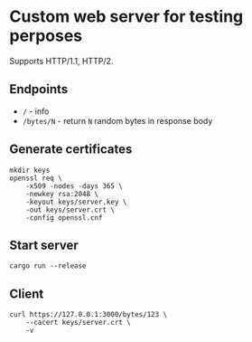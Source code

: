 # Custom web server for testing perposes

Supports HTTP/1.1, HTTP/2.

## Endpoints
- `/` - info
- `/bytes/N` - return `N` random bytes in response body

## Generate certificates

```shell
mkdir keys
openssl req \
    -x509 -nodes -days 365 \
    -newkey rsa:2048 \
    -keyout keys/server.key \
    -out keys/server.crt \
    -config openssl.cnf
```

## Start server

``` shell
cargo run --release
```

## Client

``` shell
curl https://127.0.0.1:3000/bytes/123 \
    --cacert keys/server.crt \
    -v
```
